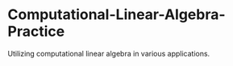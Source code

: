 # Computational-Linear-Algebra-Practice
Utilizing computational linear algebra in various applications. 
